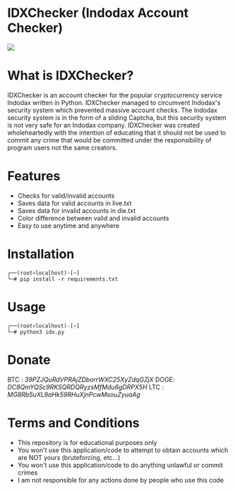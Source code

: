 # IDXChecker (Indodax Account Checker)
<img src="https://coindaily.co.id/wp-content/uploads/2018/05/indodax.png">

# What is IDXChecker?
IDXChecker is an account checker for the popular cryptocurrency service Indodax written in Python. IDXChecker managed to circumvent Indodax's security system which prevented massive account checks. The Indodax security system is in the form of a sliding Captcha, but this security system is not very safe for an Indodax company. IDXChecker was created wholeheartedly with the intention of educating that it should not be used to commit any crime that would be committed under the responsibility of program users not the same creators.

# Features
- Checks for valid/invalid accounts
- Saves data for valid accounts in live.txt
- Saves data for invalid accounts in die.txt
- Color difference between valid and invalid accounts
- Easy to use anytime and anywhere

# Installation
```
┌──(root💀localhost)-[~]
└─# pip install -r requirements.txt
```

# Usage
```
┌──(root💀localhost)-[~]
└─# python3 idx.py
```

# Donate
BTC : *39PZJQuRdVPRAjZDborrWXC25XyZdqGZjX*
DOGE: *DC8QmYQSc9RKSQRDQRyzsMfMdu6gDRPX5H*
LTC : *MG8Rb5uXL9aHk59RHuXjnPcwMsouZyuaAg*

# Terms and Conditions
- This repository is for educational purposes only
- You won't use this application/code to attempt to obtain accounts which are NOT yours (bruteforcing, etc...)
- You won't use this application/code to do anything unlawful or commit crimes
- I am not responsible for any actions done by people who use this code
